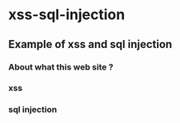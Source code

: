 # xss-sql-injection

## Example of xss and sql injection

### About what this web site ?

### xss

### sql injection
